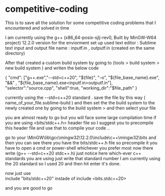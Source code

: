 # competitive-coding
This is to save all the solution for some competitive coding problems that I encountered and solved in time 


I am currently using the g++ (x86_64-posix-sjlj-rev0, Built by MinGW-W64 project) 12.2.0 version for the enviorment set up 
used text editor : Sublime text 
input and output file name  : inputf.in , outputf.in (created on the same directory)


After that created a custom build system  by going to (tools > build system > new build system )
and writen the below code 

 {
"cmd": ["g++.exe","--std=c++20", "${file}", "-o", "${file_base_name}.exe", "&&" , "${file_base_name}.exe<inputf.in>outputf.in"],
"selector":"source.cpp",
"shell":true,
"working_dir":"$file_path"
}



currently using the --std=c++20 standard .
save the file by this way ( name_of_your_file.sublime-build )
and then set the the build system to the newly created one by going to the build system > and then select your file


you are almost ready to go but you will face some large compilation time if you are using <bits/stdc++.h> header file 
so I suggest you to precompile this header file and use that to compile your code ..  

go to your   <where you installed your mingw>\MinGW\lib\gcc\mingw32\12.2.0\include\c++\mingw32\bits
and then you can see there you have the bits/stdc++.h file so precompile it you have to open a cmd or  power-shell whichever you prefer most 
now  there write  (g++ --std=c++20 stdc++.h) just notice here which-ever c++ standards you are using just write that standard number I am currently using the 20
standard so I used 20
and then hit enter it's done.

now just use  
include "bits/stdc++20"
instade of 
include <bits.stdc++20>

and you are good to go 

